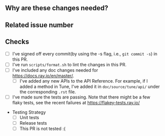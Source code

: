 <!-- Thank you for your contribution! Please review https://github.com/ray-project/ray/blob/master/CONTRIBUTING.rst before opening a pull request. -->

<!-- Please add a reviewer to the assignee section when you create a PR. If you don't have the access to it, we will shortly find a reviewer and assign them to your PR. -->

## Why are these changes needed?

<!-- Please give a short summary of the change and the problem this solves. -->

## Related issue number

<!-- For example: "Closes #1234" -->

## Checks

- [ ] I've signed off every commit(by using the -s flag, i.e., `git commit -s`) in this PR.
- [ ] I've run `scripts/format.sh` to lint the changes in this PR.
- [ ] I've included any doc changes needed for https://docs.ray.io/en/master/.
    - [ ] I've added any new APIs to the API Reference. For example, if I added a
           method in Tune, I've added it in `doc/source/tune/api/` under the
           corresponding `.rst` file.
- [ ] I've made sure the tests are passing. Note that there might be a few flaky tests, see the recent failures at https://flakey-tests.ray.io/
- Testing Strategy
   - [ ] Unit tests
   - [ ] Release tests
   - [ ] This PR is not tested :(
